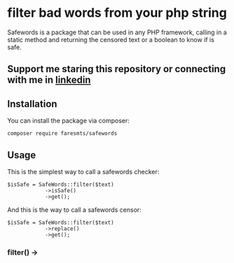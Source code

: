 # filter bad words from your php string

Safewords is a package that can be used in any PHP framework, calling in a static method and returning the censored text or a boolean to know if is safe. 

## Support me staring this repository or connecting with me in [linkedin](https://www.linkedin.com/in/matheusfares/)

## Installation

You can install the package via composer: 

```
composer require faresmts/safewords
```

## Usage

This is the simplest way to call a safewords checker: 
```
$isSafe = SafeWords::filter($text)
            ->isSafe()
            ->get();
```
And this is the way to call a safewords censor:
```
$isSafe = SafeWords::filter($text)
            ->replace()
            ->get();
```

### filter() ->





